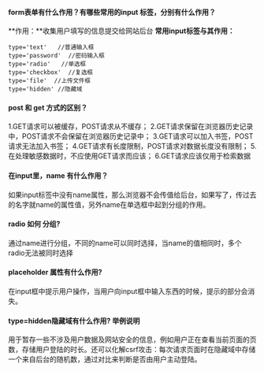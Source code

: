 #### form表单有什么作用？有哪些常用的input 标签，分别有什么作用？
**作用：**收集用户填写的信息提交给网站后台
**常用input标签与其作用：**
```
type='text'   //普通输入框
type='password'  //密码输入框
type='radio'   //单选框
type='checkbox'  //复选框
type='file'  //上传文件框
type='hidden' //隐藏域
```


#### post 和 get 方式的区别？
1.GET请求可以被缓存，POST请求从不缓存；
2.GET请求保留在浏览器历史记录中，POST请求不会保留在浏览器历史记录中；
3.GET请求可以加入书签，POST请求无法加入书签；
4.GET请求有长度限制，POST请求对数据长度没有限制；
5.在处理敏感数据时，不应使用GET请求而应该；
6.GET请求应该仅用于检索数据


#### 在input里，name 有什么作用？
如果input标签中没有name属性，那么浏览器不会传值给后台，如果写了，传过去的名字就name的属性值，另外name在单选框中起到分组的作用。


#### radio 如何 分组?
通过name进行分组，不同的name可以同时选择，当name的值相同时，多个radio无法被同时选择


#### placeholder 属性有什么作用?
在input框中提示用户操作，当用户向input框中输入东西的时候，提示的部分会消失。


#### type=hidden隐藏域有什么作用? 举例说明
用于暂存一些不涉及用户数据及网站安全的信息，例如用户正在查看当前页面的页数，存储用户登陆的时长。还可以化解csrf攻击：每次请求页面时在隐藏域中存储一个来自后台的随机数，通过对比来判断是否由用户主动登陆。